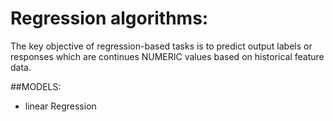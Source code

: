 # Regression algorithms:
The key objective of regression-based tasks is to predict output labels or responses which are continues NUMERIC values based on historical feature data.

##MODELS:
- linear Regression

